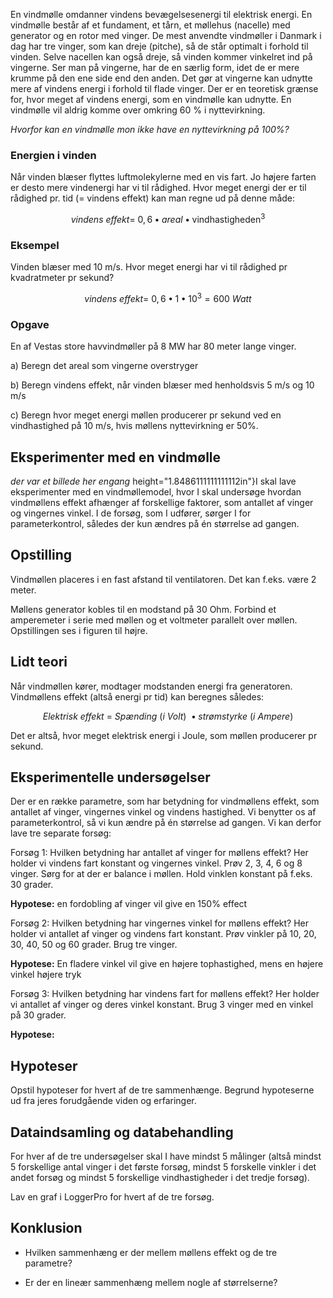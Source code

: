 En vindmølle omdanner vindens bevægelsesenergi til elektrisk energi. En
vindmølle består af et fundament, et tårn, et møllehus (nacelle) med
generator og en rotor med vinger. De mest anvendte vindmøller i Danmark
i dag har tre vinger, som kan dreje (pitche), så de står optimalt i
forhold til vinden. Selve nacellen kan også dreje, så vinden kommer
vinkelret ind på vingerne. Ser man på vingerne, har de en særlig form,
idet de er mere krumme på den ene side end den anden. Det gør at
vingerne kan udnytte mere af vindens energi i forhold til flade vinger.
Der er en teoretisk grænse for, hvor meget af vindens energi, som en
vindmølle kan udnytte. En vindmølle vil aldrig komme over omkring 60 % i
nyttevirkning.

*Hvorfor kan en vindmølle mon ikke have en nyttevirkning på 100%?*

### Energien i vinden

Når vinden blæser flyttes luftmolekylerne med en vis fart. Jo højere
farten er desto mere vindenergi har vi til rådighed. Hvor meget energi
der er til rådighed pr. tid (= vindens effekt) kan man regne ud på denne
måde:

$$vindens\ effekt = \ 0,6 \bullet areal \bullet \text{vindhastigheden}^{3}$$

### Eksempel

Vinden blæser med 10 m/s. Hvor meget energi har vi til rådighed pr
kvadratmeter pr sekund?

$$vindens\ effekt = \ 0,6 \bullet 1 \bullet 10^{3} = 600\ Watt$$

### Opgave

En af Vestas store havvindmøller på 8 MW har 80 meter lange vinger.

a)  Beregn det areal som vingerne overstryger

b)  Beregn vindens effekt, når vinden blæser med henholdsvis 5 m/s og 10
    m/s

c)  Beregn hvor meget energi møllen producerer pr sekund ved en
    vindhastighed på 10 m/s, hvis møllens nyttevirkning er 50%.

## Eksperimenter med en vindmølle

*der var et billede her engang*
height="1.8486111111111112in"}I skal lave eksperimenter med en
vindmøllemodel, hvor I skal undersøge hvordan vindmøllens effekt
afhænger af forskellige faktorer, som antallet af vinger og vingernes
vinkel. I de forsøg, som I udfører, sørger I for parameterkontrol,
således der kun ændres på én størrelse ad gangen.

## Opstilling

Vindmøllen placeres i en fast afstand til ventilatoren. Det kan f.eks.
være 2 meter.

Møllens generator kobles til en modstand på 30 Ohm. Forbind et
amperemeter i serie med møllen og et voltmeter parallelt over møllen.
Opstillingen ses i figuren til højre.

## Lidt teori

Når vindmøllen kører, modtager modstanden energi fra generatoren.
Vindmøllens effekt (altså energi pr tid) kan beregnes således:

$$Elektrisk\ effekt\  = \ Spænding\ (i\ Volt)\  \bullet strømstyrke\ (i\ Ampere)$$

Det er altså, hvor meget elektrisk energi i Joule, som møllen producerer
pr sekund.

## Eksperimentelle undersøgelser

Der er en række parametre, som har betydning for vindmøllens effekt, som
antallet af vinger, vingernes vinkel og vindens hastighed. Vi benytter
os af parameterkontrol, så vi kun ændre på én størrelse ad gangen. Vi
kan derfor lave tre separate forsøg:

Forsøg 1: Hvilken betydning har antallet af vinger for møllens effekt?
Her holder vi vindens fart konstant og vingernes vinkel. Prøv 2, 3, 4, 6
og 8 vinger. Sørg for at der er balance i møllen. Hold vinklen konstant
på f.eks. 30 grader.

**Hypotese:** en fordobling af vinger vil give en 150% effect

Forsøg 2: Hvilken betydning har vingernes vinkel for møllens effekt? Her
holder vi antallet af vinger og vindens fart konstant. Prøv vinkler på
10, 20, 30, 40, 50 og 60 grader. Brug tre vinger.

**Hypotese:** En fladere vinkel vil give en højere tophastighed, mens en
højere vinkel højere tryk

Forsøg 3: Hvilken betydning har vindens fart for møllens effekt? Her
holder vi antallet af vinger og deres vinkel konstant. Brug 3 vinger med
en vinkel på 30 grader.

**Hypotese:**

## Hypoteser

Opstil hypoteser for hvert af de tre sammenhænge. Begrund hypoteserne ud
fra jeres forudgående viden og erfaringer.

## Dataindsamling og databehandling

For hver af de tre undersøgelser skal I have mindst 5 målinger (altså
mindst 5 forskellige antal vinger i det første forsøg, mindst 5
forskelle vinkler i det andet forsøg og mindst 5 forskellige
vindhastigheder i det tredje forsøg).

Lav en graf i LoggerPro for hvert af de tre forsøg.

## Konklusion

-   Hvilken sammenhæng er der mellem møllens effekt og de tre parametre?

-   Er der en lineær sammenhæng mellem nogle af størrelserne?
